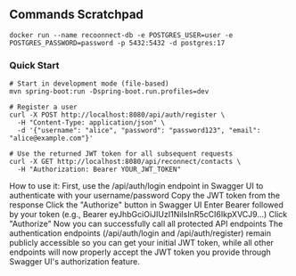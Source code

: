 ## Commands Scratchpad

```shell
docker run --name recoonnect-db -e POSTGRES_USER=user -e POSTGRES_PASSWORD=password -p 5432:5432 -d postgres:17
```

### Quick Start
```shell
# Start in development mode (file-based)
mvn spring-boot:run -Dspring-boot.run.profiles=dev

# Register a user
curl -X POST http://localhost:8080/api/auth/register \
  -H "Content-Type: application/json" \
  -d '{"username": "alice", "password": "password123", "email": "alice@example.com"}'

# Use the returned JWT token for all subsequent requests
curl -X GET http://localhost:8080/api/reconnect/contacts \
  -H "Authorization: Bearer YOUR_JWT_TOKEN"
```


How to use it:
First, use the /api/auth/login endpoint in Swagger UI to authenticate with your username/password
Copy the JWT token from the response
Click the "Authorize" button in Swagger UI
Enter Bearer followed by your token (e.g., Bearer eyJhbGciOiJIUzI1NiIsInR5cCI6IkpXVCJ9...)
Click "Authorize"
Now you can successfully call all protected API endpoints
The authentication endpoints (/api/auth/login and /api/auth/register) remain publicly accessible so you can get your initial JWT token, while all other endpoints will now properly accept the JWT token you provide through Swagger UI's authorization feature.